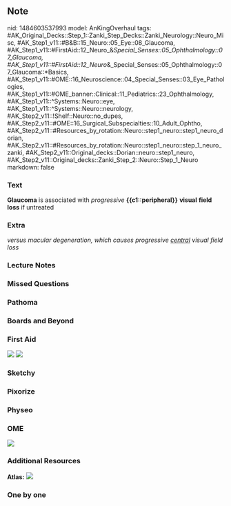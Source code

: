 ## Note
nid: 1484603537993
model: AnKingOverhaul
tags: #AK_Original_Decks::Step_1::Zanki_Step_Decks::Zanki_Neurology::Neuro_Misc, #AK_Step1_v11::#B&B::15_Neuro::05_Eye::08_Glaucoma, #AK_Step1_v11::#FirstAid::12_Neuro_&_Special_Senses::05_Ophthalmology::07_Glaucoma, #AK_Step1_v11::#FirstAid::12_Neuro_&_Special_Senses::05_Ophthalmology::07_Glaucoma::*Basics, #AK_Step1_v11::#OME::16_Neuroscience::04_Special_Senses::03_Eye_Pathologies, #AK_Step1_v11::#OME_banner::Clinical::11_Pediatrics::23_Ophthalmology, #AK_Step1_v11::^Systems::Neuro::eye, #AK_Step1_v11::^Systems::Neuro::neurology, #AK_Step2_v11::!Shelf::Neuro::no_dupes, #AK_Step2_v11::#OME::16_Surgical_Subspecialties::10_Adult_Ophtho, #AK_Step2_v11::#Resources_by_rotation::Neuro::step1_neuro::step1_neuro_dorian, #AK_Step2_v11::#Resources_by_rotation::Neuro::step1_neuro::step_1_neuro_zanki, #AK_Step2_v11::Original_decks::Dorian::neuro::step1_neuro, #AK_Step2_v11::Original_decks::Zanki_Step_2::Neuro::Step_1_Neuro
markdown: false

### Text
<div>
  <b>Glaucoma</b> is associated with <i>progressive</i>
  <b>{{c1::peripheral}}</b> <b>visual</b> <b>field</b> <b>loss</b>
  if untreated
</div>

### Extra
<i>versus macular degeneration, which causes progressive
<u>central</u> visual field loss</i>

### Lecture Notes


### Missed Questions


### Pathoma


### Boards and Beyond


### First Aid
<img src="tmp3FvJDa.png"> <img src="tmpoTwkfv.png">

### Sketchy


### Pixorize


### Physeo


### OME
<div class="ome-widget">
  <a href=
  "https://onlinemeded.org/spa/pediatrics/ophthalmology/acquire?ref=anki">
  <img src="_OME_AnkiFlashcards_Lesson_6.png"></a>
</div>

### Additional Resources
<b>Atlas:</b> <img src="tmpdNJwrw.png" class="resizer">

### One by one

